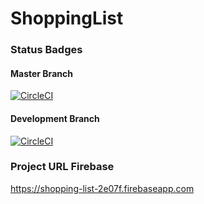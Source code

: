 # ShoppingList

### Status Badges

#### Master Branch
[![CircleCI](https://circleci.com/gh/FRossouw/shopping-list/tree/master.svg?style=svg)](https://circleci.com/gh/FRossouw/shopping-list/tree/master)

#### Development Branch
[![CircleCI](https://circleci.com/gh/FRossouw/shopping-list/tree/development.svg?style=svg)](https://circleci.com/gh/FRossouw/shopping-list/tree/development)

### Project URL Firebase
https://shopping-list-2e07f.firebaseapp.com
